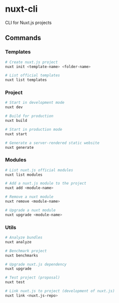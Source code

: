 # nuxt-cli
CLI for Nuxt.js projects

## Commands

### Templates

```bash
# Create nuxt.js project
nuxt init <template-name> <folder-name>

# List official templates
nuxt list templates
```

### Project

```bash
# Start in development mode
nuxt dev

# Build for production
nuxt build

# Start in production mode
nuxt start

# Generate a server-rendered static website
nuxt generate
```

### Modules

```bash
# List nuxt.js official modules
nuxt list modules

# Add a nuxt.js module to the project
nuxt add <module-name>

# Remove a nuxt module
nuxt remove <module-name>

# Upgrade a nuxt module
nuxt upgrade <module-name>
```

### Utils

```bash
# Analyze bundles
nuxt analyze

# Benchmark project
nuxt benchmarks

# Upgrade nuxt.js dependency
nuxt upgrade

# Test project (proposal)
nuxt test

# Link nuxt.js to project (development of nuxt.js)
nuxt link <nuxt.js-repo>
```
